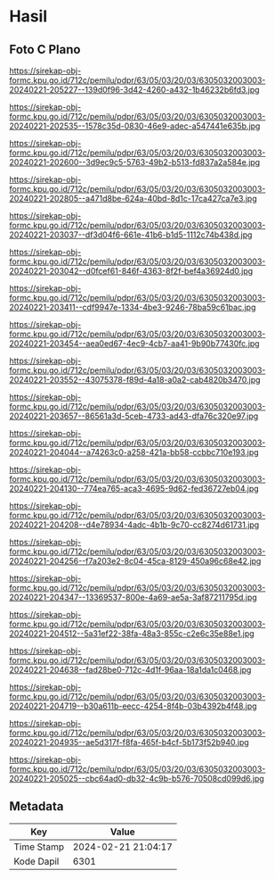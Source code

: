 # Hasil

## Foto C Plano

https://sirekap-obj-formc.kpu.go.id/712c/pemilu/pdpr/63/05/03/20/03/6305032003003-20240221-205227--139d0f96-3d42-4260-a432-1b46232b6fd3.jpg

https://sirekap-obj-formc.kpu.go.id/712c/pemilu/pdpr/63/05/03/20/03/6305032003003-20240221-202535--1578c35d-0830-46e9-adec-a547441e635b.jpg

https://sirekap-obj-formc.kpu.go.id/712c/pemilu/pdpr/63/05/03/20/03/6305032003003-20240221-202600--3d9ec9c5-5763-49b2-b513-fd837a2a584e.jpg

https://sirekap-obj-formc.kpu.go.id/712c/pemilu/pdpr/63/05/03/20/03/6305032003003-20240221-202805--a471d8be-624a-40bd-8d1c-17ca427ca7e3.jpg

https://sirekap-obj-formc.kpu.go.id/712c/pemilu/pdpr/63/05/03/20/03/6305032003003-20240221-203037--df3d04f6-661e-41b6-b1d5-1112c74b438d.jpg

https://sirekap-obj-formc.kpu.go.id/712c/pemilu/pdpr/63/05/03/20/03/6305032003003-20240221-203042--d0fcef61-846f-4363-8f2f-bef4a36924d0.jpg

https://sirekap-obj-formc.kpu.go.id/712c/pemilu/pdpr/63/05/03/20/03/6305032003003-20240221-203411--cdf9947e-1334-4be3-9246-78ba59c61bac.jpg

https://sirekap-obj-formc.kpu.go.id/712c/pemilu/pdpr/63/05/03/20/03/6305032003003-20240221-203454--aea0ed67-4ec9-4cb7-aa41-9b90b77430fc.jpg

https://sirekap-obj-formc.kpu.go.id/712c/pemilu/pdpr/63/05/03/20/03/6305032003003-20240221-203552--43075378-f89d-4a18-a0a2-cab4820b3470.jpg

https://sirekap-obj-formc.kpu.go.id/712c/pemilu/pdpr/63/05/03/20/03/6305032003003-20240221-203657--86561a3d-5ceb-4733-ad43-dfa76c320e97.jpg

https://sirekap-obj-formc.kpu.go.id/712c/pemilu/pdpr/63/05/03/20/03/6305032003003-20240221-204044--a74263c0-a258-421a-bb58-ccbbc710e193.jpg

https://sirekap-obj-formc.kpu.go.id/712c/pemilu/pdpr/63/05/03/20/03/6305032003003-20240221-204130--774ea765-aca3-4695-9d62-fed36727eb04.jpg

https://sirekap-obj-formc.kpu.go.id/712c/pemilu/pdpr/63/05/03/20/03/6305032003003-20240221-204208--d4e78934-4adc-4b1b-9c70-cc8274d61731.jpg

https://sirekap-obj-formc.kpu.go.id/712c/pemilu/pdpr/63/05/03/20/03/6305032003003-20240221-204256--f7a203e2-8c04-45ca-8129-450a96c68e42.jpg

https://sirekap-obj-formc.kpu.go.id/712c/pemilu/pdpr/63/05/03/20/03/6305032003003-20240221-204347--13369537-800e-4a69-ae5a-3af87211795d.jpg

https://sirekap-obj-formc.kpu.go.id/712c/pemilu/pdpr/63/05/03/20/03/6305032003003-20240221-204512--5a31ef22-38fa-48a3-855c-c2e6c35e88e1.jpg

https://sirekap-obj-formc.kpu.go.id/712c/pemilu/pdpr/63/05/03/20/03/6305032003003-20240221-204638--fad28be0-712c-4d1f-96aa-18a1da1c0468.jpg

https://sirekap-obj-formc.kpu.go.id/712c/pemilu/pdpr/63/05/03/20/03/6305032003003-20240221-204719--b30a611b-eecc-4254-8f4b-03b4392b4f48.jpg

https://sirekap-obj-formc.kpu.go.id/712c/pemilu/pdpr/63/05/03/20/03/6305032003003-20240221-204935--ae5d317f-f8fa-465f-b4cf-5b173f52b940.jpg

https://sirekap-obj-formc.kpu.go.id/712c/pemilu/pdpr/63/05/03/20/03/6305032003003-20240221-205025--cbc64ad0-db32-4c9b-b576-70508cd099d6.jpg


## Metadata

| Key        | Value               |
| ---------- | ------------------- |
| Time Stamp | 2024-02-21 21:04:17 |
| Kode Dapil | 6301                |



